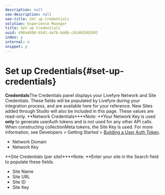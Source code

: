 ```yaml
---
description: null
seo-description: null
seo-title: Set up Credentials
solution: Experience Manager
title: Set up Credentials
uuid: 490a469d-6541-4a7b-bddb-cb1462b02b92
index: y
internal: n
snippet: y
---
```


# Set up Credentials{#set-up-credentials}

 **Credentials**The Credentials panel displays your Livefyre Network and Site Credentials. These fields will be populated by Livefyre during your integration process, and are available here for your reference. New Sites added through Studio will also be included in this page. These values are read-only.
**Network Credentials****Note: **Your Network Key is used **only** to generate userAuth tokens and is not used for any other API calls. When constructing collectionMeta tokens, the Site Key is used. For more information, see Developers > Getting Started > [Building a User Auth Token](https://answers.livefyre.com/developers/getting-started/tokens/auth/).

* Network Domain
* Network Key

**Site Credentials (per site)****Note: **Enter your site in the Search field to populate these fields.

* Site Name
* Site URL
* Site ID
* Site Key

